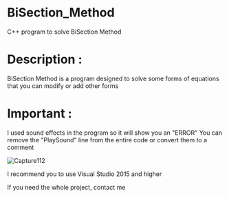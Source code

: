 # BiSection_Method
C++ program to solve BiSection Method

#

# Description :

BiSection Method is a program designed to solve some forms of equations that you can modify or add other forms

# Important :

I used sound effects in the program so it will show you an "ERROR" You can remove the "PlaySound" line from the entire code or convert them to a comment

![Capture112](https://user-images.githubusercontent.com/48302135/128655399-6728cf7e-6686-448d-a258-a252639ef2b3.PNG)

I recommend you to use Visual Studio 2015 and higher

If you need the whole project, contact me
